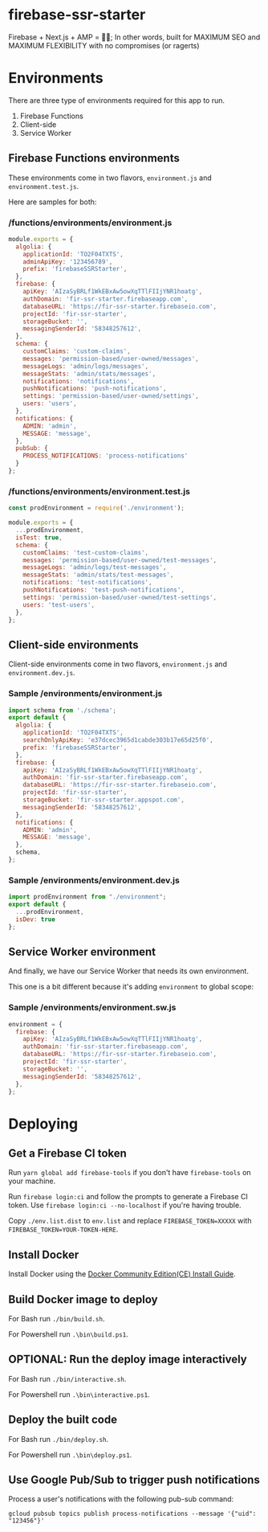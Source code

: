# firebase-ssr-starter

Firebase + Next.js + AMP = 🐱‍👓; In other words, built for MAXIMUM SEO and MAXIMUM FLEXIBILITY with no compromises (or ragerts)

# Environments

There are three type of environments required for this app to run.

1.  Firebase Functions
2.  Client-side
3.  Service Worker

## Firebase Functions environments

These environments come in two flavors, `environment.js` and `environment.test.js`.

Here are samples for both:

### /functions/environments/environment.js

```javascript
module.exports = {
  algolia: {
    applicationId: 'TO2F04TXTS',
    adminApiKey: '123456789',
    prefix: 'firebaseSSRStarter',
  },
  firebase: {
    apiKey: 'AIzaSyBRLf1WkEBxAw5owXqTTlFIIjYNR1hoatg',
    authDomain: 'fir-ssr-starter.firebaseapp.com',
    databaseURL: 'https://fir-ssr-starter.firebaseio.com',
    projectId: 'fir-ssr-starter',
    storageBucket: '',
    messagingSenderId: '58348257612',
  },
  schema: {
    customClaims: 'custom-claims',
    messages: 'permission-based/user-owned/messages',
    messageLogs: 'admin/logs/messages',
    messageStats: 'admin/stats/messages',
    notifications: 'notifications',
    pushNotifications: 'push-notifications',
    settings: 'permission-based/user-owned/settings',
    users: 'users',
  },
  notifications: {
    ADMIN: 'admin',
    MESSAGE: 'message',
  },
  pubSub: {
    PROCESS_NOTIFICATIONS: 'process-notifications'
  }
};

```

### /functions/environments/environment.test.js

```javascript
const prodEnvironment = require('./environment');

module.exports = {
  ...prodEnvironment,
  isTest: true,
  schema: {
    customClaims: 'test-custom-claims',
    messages: 'permission-based/user-owned/test-messages',
    messageLogs: 'admin/logs/test-messages',
    messageStats: 'admin/stats/test-messages',
    notifications: 'test-notifications',
    pushNotifications: 'test-push-notifications',
    settings: 'permission-based/user-owned/test-settings',
    users: 'test-users',
  },
};
```

## Client-side environments

Client-side environments come in two flavors, `environment.js` and `environment.dev.js`.

### Sample /environments/environment.js

```javascript
import schema from './schema';
export default {
  algolia: {
    applicationId: 'TO2F04TXTS',
    searchOnlyApiKey: 'e37dcec3965d1cabde303b17e65d25f0',
    prefix: 'firebaseSSRStarter',
  },
  firebase: {
    apiKey: 'AIzaSyBRLf1WkEBxAw5owXqTTlFIIjYNR1hoatg',
    authDomain: 'fir-ssr-starter.firebaseapp.com',
    databaseURL: 'https://fir-ssr-starter.firebaseio.com',
    projectId: 'fir-ssr-starter',
    storageBucket: 'fir-ssr-starter.appspot.com',
    messagingSenderId: '58348257612',
  },
  notifications: {
    ADMIN: 'admin',
    MESSAGE: 'message',
  },
  schema,
};
```

### Sample /environments/environment.dev.js

```javascript
import prodEnvironment from "./environment";
export default {
  ...prodEnvironment,
  isDev: true
};
```

## Service Worker environment

And finally, we have our Service Worker that needs its own environment.

This one is a bit different because it's adding `environment` to global scope:

### Sample /environments/environment.sw.js

```javascript
environment = {
  firebase: {
    apiKey: 'AIzaSyBRLf1WkEBxAw5owXqTTlFIIjYNR1hoatg',
    authDomain: 'fir-ssr-starter.firebaseapp.com',
    databaseURL: 'https://fir-ssr-starter.firebaseio.com',
    projectId: 'fir-ssr-starter',
    storageBucket: '',
    messagingSenderId: '58348257612',
  },
};
```

# Deploying

## Get a Firebase CI token

Run `yarn global add firebase-tools` if you don't have `firebase-tools` on your machine.

Run `firebase login:ci` and follow the prompts to generate a Firebase CI token. Use `firebase login:ci --no-localhost` if you're having trouble.

Copy `./env.list.dist` to `env.list` and replace `FIREBASE_TOKEN=XXXXX` with `FIREBASE_TOKEN=YOUR-TOKEN-HERE`.

## Install Docker

Install Docker using the [Docker Community Edition(CE) Install Guide](https://docs.docker.com/install/).

## Build Docker image to deploy

For Bash run `./bin/build.sh`.

For Powershell run `.\bin\build.ps1`.

## OPTIONAL: Run the deploy image interactively

For Bash run `./bin/interactive.sh`.

For Powershell run `.\bin\interactive.ps1`.

## Deploy the built code

For Bash run `./bin/deploy.sh`.

For Powershell run `.\bin\deploy.ps1`.

## Use Google Pub/Sub to trigger push notifications

Process a user's notifications with the following pub-sub command:

`gcloud pubsub topics publish process-notifications --message '{"uid": "123456"}'`
